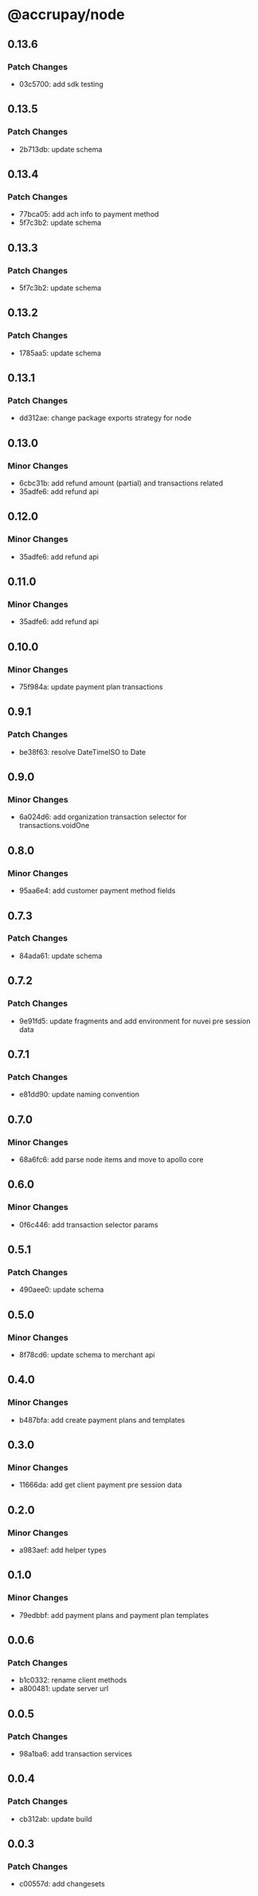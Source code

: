 # @accrupay/node

## 0.13.6

### Patch Changes

- 03c5700: add sdk testing

## 0.13.5

### Patch Changes

- 2b713db: update schema

## 0.13.4

### Patch Changes

- 77bca05: add ach info to payment method
- 5f7c3b2: update schema

## 0.13.3

### Patch Changes

- 5f7c3b2: update schema

## 0.13.2

### Patch Changes

- 1785aa5: update schema

## 0.13.1

### Patch Changes

- dd312ae: change package exports strategy for node

## 0.13.0

### Minor Changes

- 6cbc31b: add refund amount (partial) and transactions related
- 35adfe6: add refund api

## 0.12.0

### Minor Changes

- 35adfe6: add refund api

## 0.11.0

### Minor Changes

- 35adfe6: add refund api

## 0.10.0

### Minor Changes

- 75f984a: update payment plan transactions

## 0.9.1

### Patch Changes

- be38f63: resolve DateTimeISO to Date

## 0.9.0

### Minor Changes

- 6a024d6: add organization transaction selector for transactions.voidOne

## 0.8.0

### Minor Changes

- 95aa6e4: add customer payment method fields

## 0.7.3

### Patch Changes

- 84ada61: update schema

## 0.7.2

### Patch Changes

- 9e91fd5: update fragments and add environment for nuvei pre session data

## 0.7.1

### Patch Changes

- e81dd90: update naming convention

## 0.7.0

### Minor Changes

- 68a6fc6: add parse node items and move to apollo core

## 0.6.0

### Minor Changes

- 0f6c446: add transaction selector params

## 0.5.1

### Patch Changes

- 490aee0: update schema

## 0.5.0

### Minor Changes

- 8f78cd6: update schema to merchant api

## 0.4.0

### Minor Changes

- b487bfa: add create payment plans and templates

## 0.3.0

### Minor Changes

- 11666da: add get client payment pre session data

## 0.2.0

### Minor Changes

- a983aef: add helper types

## 0.1.0

### Minor Changes

- 79edbbf: add payment plans and payment plan templates

## 0.0.6

### Patch Changes

- b1c0332: rename client methods
- a800481: update server url

## 0.0.5

### Patch Changes

- 98a1ba6: add transaction services

## 0.0.4

### Patch Changes

- cb312ab: update build

## 0.0.3

### Patch Changes

- c00557d: add changesets
